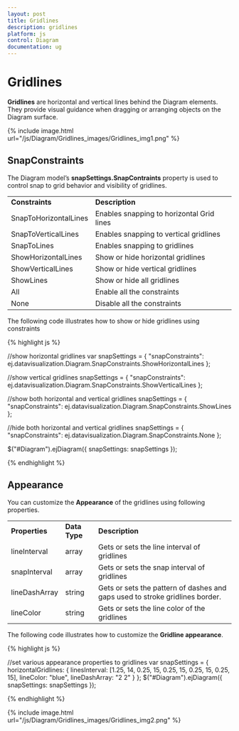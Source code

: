 ```yaml
---
layout: post
title: Gridlines
description: gridlines
platform: js
control: Diagram
documentation: ug
---
```


# Gridlines

**Gridlines** are horizontal and vertical lines behind the Diagram elements. They provide visual guidance when dragging or arranging objects on the Diagram surface.

{% include image.html url="/js/Diagram/Gridlines_images/Gridlines_img1.png" %}

## SnapConstraints

The Diagram model’s **snapSettings.SnapContraints** property is used to control snap to grid behavior and visibility of gridlines. 

<table>
<tr>
<td>
<b>Constraints</b></td><td>
<b>Description</b></td></tr>
<tr>
<td>
SnapToHorizontalLines</td><td>
Enables snapping to horizontal Grid lines</td></tr>
<tr>
<td>
SnapToVerticalLines</td><td>
Enables snapping to vertical gridlines</td></tr>
<tr>
<td>
SnapToLines</td><td>
Enables snapping to gridlines</td></tr>
<tr>
<td>
ShowHorizontalLines</td><td>
Show or hide horizontal gridlines</td></tr>
<tr>
<td>
ShowVerticalLines</td><td>
Show or hide vertical gridlines</td></tr>
<tr>
<td>
ShowLines</td><td>
Show or hide all gridlines</td></tr>
<tr>
<td>
All</td><td>
Enable all the constraints</td></tr>
<tr>
<td>
None</td><td>
Disable all the constraints</td></tr>
</table>


The following code illustrates how to show or hide gridlines using constraints

{% highlight js %}

//show horizontal gridlines
var snapSettings = {
   "snapConstraints": ej.datavisualization.Diagram.SnapConstraints.ShowHorizontalLines
};

//show vertical gridlines
snapSettings = {
   "snapConstraints": ej.datavisualization.Diagram.SnapConstraints.ShowVerticalLines
};

//show both horizontal and vertical gridlines
snapSettings = {
   "snapConstraints": ej.datavisualization.Diagram.SnapConstraints.ShowLines
};

//hide both horizontal and vertical gridlines
snapSettings = {
   "snapConstraints": ej.datavisualization.Diagram.SnapConstraints.None
};

$("#Diagram").ejDiagram({
   snapSettings: snapSettings
});

{% endhighlight %}

## Appearance

You can customize the **Appearance** of the gridlines using following properties.

<table>
<tr>
<td>
<b>Properties</b></td><td>
<b>Data Type</b></td><td>
<b>Description</b></td></tr>
<tr>
<td>
lineInterval</td><td>
array</td><td>
Gets or sets the line interval of gridlines</td></tr>
<tr>
<td>
snapInterval</td><td>
array</td><td>
Gets or sets the snap interval of gridlines</td></tr>
<tr>
<td>
lineDashArray</td><td>
string</td><td>
Gets or sets the pattern of dashes and gaps used to stroke gridlines border.</td></tr>
<tr>
<td>
lineColor</td><td>
string</td><td>
Gets or sets the line color of the gridlines</td></tr>
</table>


The following code illustrates how to customize the **Gridline appearance**.

{% highlight js %}

//set various appearance properties to gridlines
var snapSettings = {
   horizontalGridlines: {
      linesInterval: [1.25, 14, 0.25, 15, 0.25, 15, 0.25, 15, 0.25, 15],
      lineColor: "blue",
      lineDashArray: "2  2"
   }
};
$("#Diagram").ejDiagram({
   snapSettings: snapSettings
});

{% endhighlight %}

{% include image.html url="/js/Diagram/Gridlines_images/Gridlines_img2.png" %}